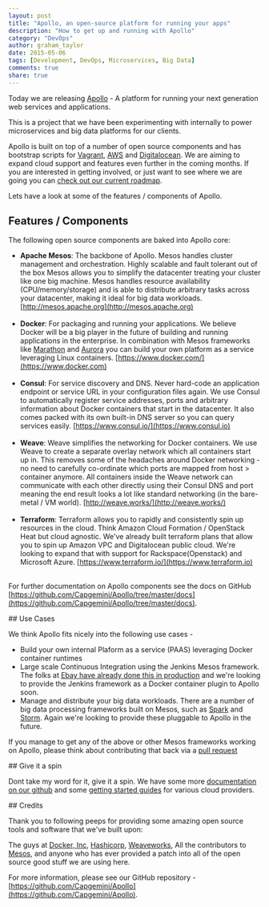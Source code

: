 ```yaml
---
layout: post
title: "Apollo, an open-source platform for running your apps"
description: "How to get up and running with Apollo"
category: "DevOps"
author: graham_taylor
date: 2015-05-06
tags: [Development, DevOps, Microservices, Big Data]
comments: true
share: true
---
```


Today we are releasing [Apollo](https://github.com/Capgemini/Apollo) - A platform
for running your next generation web services and applications.

This is a project that we have been experimenting with internally to power microservices
and big data platforms for our clients.

Apollo is built on top of a number of open source components and has bootstrap scripts for
[Vagrant](https://github.com/Capgemini/Apollo/blob/master/docs/getting-started-guides/vagrant.md), [AWS](https://github.com/Capgemini/Apollo/blob/master/docs/getting-started-guides/aws.md) and [Digitalocean](https://github.com/Capgemini/Apollo/blob/master/docs/getting-started-guides/digitalocean.md). We are aiming to expand cloud support and
features even further in the coming months. If you are interested in getting involved, or just want to see where we are going you can [check out our current roadmap](https://github.com/Capgemini/Apollo/blob/master/docs/roadmap.md).

Lets have a look at some of the features / components of Apollo.

## Features / Components

The following open source components are baked into Apollo core:

* **Apache Mesos**: The backbone of Apollo. Mesos handles cluster management and orchestration. Highly scalable and fault tolerant out of the box Mesos allows you to simplify the datacenter treating your cluster like one big machine. Mesos handles resource availability (CPU/memory/storage) and is able to distribute arbitrary tasks across your datacenter, making it ideal for big data workloads. [http://mesos.apache.org](http://mesos.apache.org)  <br/><br/>
* **Docker**: For packaging and running your applications. We believe Docker will be a big player in the future of building and running applications in the enterprise. In combination with Mesos frameworks like [Marathon](https://github.com/mesosphere/marathon) and [Aurora](http://aurora.apache.org/) you can build your own platform as a service leveraging Linux containers. [https://www.docker.com/](https://www.docker.com)  <br/><br/>
* **Consul**: For service discovery and DNS. Never hard-code an application endpoint or service URL in your configuration files again. We use Consul to automatically register service addresses, ports and arbitrary information about Docker containers that start in the datacenter. It also comes packed with its own built-in DNS server so you can query services easily. [https://www.consul.io/](https://www.consul.io)  <br/><br/>
* **Weave**: Weave simplifies the networking for Docker containers. We use Weave to create a separate overlay network which all containers start up in. This removes some of the headaches around Docker networking - no need to carefully co-ordinate which ports are mapped from host > container anymore. All containers inside the Weave network can communicate with each other directly using their Consul DNS and port meaning the end result looks a lot like standard networking (in the bare-metal / VM world). [http://weave.works/](http://weave.works/)  <br/><br/>
* **Terraform**: Terraform allows you to rapidly and consistently spin up resources in the cloud. Think Amazon Cloud Formation / OpenStack Heat but cloud agnostic. We've already built terraform plans that allow you to spin up Amazon VPC and Digitalocean public cloud. We're looking to expand that with support for Rackspace(Openstack) and Microsoft Azure. [https://www.terraform.io/](https://www.terraform.io)  <br/><br/>

For further documentation on Apollo components see the docs on GitHub [https://github.com/Capgemini/Apollo/tree/master/docs](https://github.com/Capgemini/Apollo/tree/master/docs).

## Use Cases

We think Apollo fits nicely into the following use cases -

* Build your own internal Plaform as a service (PAAS) leveraging Docker container runtimes
* Large scale Continuous Integration using the Jenkins Mesos framework. The folks at [Ebay have already done this in production](http://www.ebaytechblog.com/2014/04/04/delivering-ebays-ci-solution-with-apache-mesos-part-i/) and we're looking to provide the Jenkins framework as a Docker container plugin to Apollo soon.
* Manage and distribute your big data workloads. There are a number of big data processing frameworks built on Mesos, such as [Spark](http://spark.incubator.apache.org/) and [Storm](https://github.com/mesosphere/storm-mesos). Again we're looking to provide these pluggable to Apollo in the future.

If you manage to get any of the above or other Mesos frameworks working on Apollo, please think about contributing that back via a [pull request](https://github.com/Capgemini/Apollo/pulls)

## Give it a spin

Dont take my word for it, give it a spin. We have some more [documentation on our github](https://github.com/Capgemini/Apollo/tree/master/docs) and some [getting started guides](https://github.com/Capgemini/Apollo/tree/master/docs/getting-started-guides) for various cloud providers.

## Credits

Thank you to following peeps for providing some amazing open source tools and software that we've built upon:

The guys at [Docker, Inc](http://docker.com/), [Hashicorp](https://hashicorp.com/), [Weaveworks](http://weave.works/), All the contributors to [Mesos](http://mesos.apache.org/), and anyone who has ever provided a patch into all of the open source good stuff we are using here.

For more information, please see our GitHub repository - [https://github.com/Capgemini/Apollo](https://github.com/Capgemini/Apollo).

